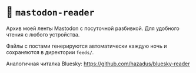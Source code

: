 # 🐘 `mastodon-reader`

Архив моей ленты Mastodon с посуточной разбивкой. Для удобного чтения с любого устройства.

Файлы c постами генерируются автоматически каждую ночь и сохраняются в директории `feeds/`.

Аналогичная читалка Bluesky: https://github.com/hazadus/bluesky-reader
